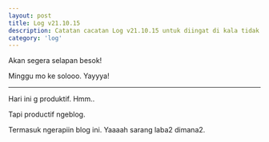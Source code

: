 ```yaml
---
layout: post
title: Log v21.10.15
description: Catatan cacatan Log v21.10.15 untuk diingat di kala tidak ingat sekaligus sengaja tidak ingat agar kembali mengingat.
category: 'log'
---
```


Akan segera selapan besok!

Minggu mo ke solooo. Yayyya!

***

Hari ini g produktif. Hmm..

Tapi productif ngeblog.

Termasuk ngerapiin blog ini. Yaaaah sarang laba2 dimana2.
